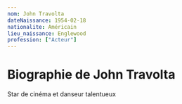 ```yaml
---
nom: John Travolta
dateNaissance: 1954-02-18
nationalite: Américain
lieu_naissance: Englewood
profession: ["Acteur"]
---
```


# Biographie de John Travolta

Star de cinéma et danseur talentueux